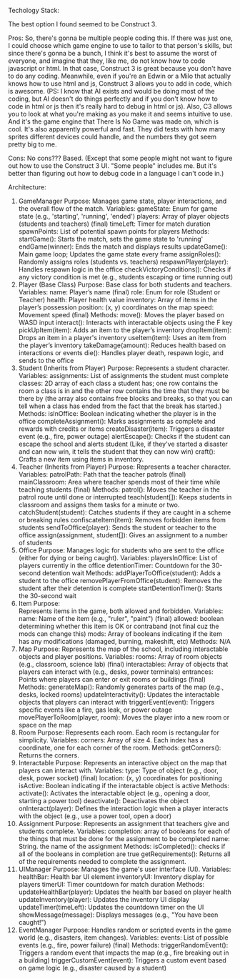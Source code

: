 Techology Stack:

The best option I found seemed to be Construct 3.

Pros: So, there's gonna be multiple people coding this. If there was just one, I could choose which game engine to use to tailor to that person's skills, but since there's gonna be a bunch, I think it's best to assume the worst of everyone, and imagine that they, like me, do not know how to code javascript or html. In that case, Construct 3 is great because you don't have to do any coding. Meanwhile, even if you're an Edwin or a Milo that actually knows how to use html and js, Construct 3 allows you to add in code, which is awesome. (PS: I know that AI exists and would be doing most of the coding, but AI doesn't do things perfectly and if you don't know how to code in html or js then it's really hard to debug in html or js). Also, C3 allows you to look at what you're making as you make it and seems intuitive to use. And it's the game engine that There Is No Game was made on, which is cool. It's also apparently powerful and fast. They did tests with how many sprites different devices could handle, and the numbers they got seem pretty big to me.

Cons: No cons??? Based. (Except that some people might not want to figure out how to use the Construct 3 UI. "Some people" includes me. But it's better than figuring out how to debug code in a language I can't code in.)



Architecture:

1. GameManager
    Purpose:
        Manages game state, player interactions, and the overall flow of the match.
    Variables:
        gameState: Enum for game state (e.g., 'starting', 'running', 'ended')
        players: Array of player objects (students and teachers) (final)
        timeLeft: Timer for match duration
        spawnPoints: List of potential spawn points for players
    Methods:
        startGame(): Starts the match, sets the game state to 'running'
        endGame(winner): Ends the match and displays results
        updateGame(): Main game loop; Updates the game state every frame
        assignRoles(): Randomly assigns roles (students vs. teachers)
        respawnPlayer(player): Handles respawn logic in the office
        checkVictoryConditions(): Checks if any victory condition is met (e.g., students escaping or time running out)
2. Player (Base Class)
    Purpose:
        Base class for both students and teachers.
    Variables:
        name: Player’s name (final)
        role: Enum for role (Student or Teacher)
        health: Player health value
        inventory: Array of items in the player’s possession
        position: (x, y) coordinates on the map
        speed: Movement speed  (final)
    Methods:
        move(): Moves the player based on WASD input
        interact(): Interacts with interactable objects using the F key
        pickUpItem(item): Adds an item to the player’s inventory
        dropItem(item): Drops an item in a player's inventory
        useItem(item): Uses an item from the player’s inventory
        takeDamage(amount): Reduces health based on interactions or events
        die(): Handles player death, respawn logic, and sends to the office
3. Student (Inherits from Player)
    Purpose:
        Represents a student character.
    Variables:
        assignments: List of assignments the student must complete
        classes: 2D array of each class a student has; one row contains the room a class is in and the other row contains the time that they must be there by (the array also contains free blocks and breaks, so that you can tell when a class has ended from the fact that the break has started.)
    Methods:
        isInOffice: Boolean indicating whether the player is in the office
        completeAssignment(): Marks assignments as complete and rewards with credits or items
        createDisaster(item): Triggers a disaster event (e.g., fire, power outage)
        alertEscape(): Checks if the student can escape the school and alerts student (Like, if they've started a disaster and can now win, it tells the student that they can now win)
        craft(): Crafts a new item using items in inventory.
4. Teacher (Inherits from Player)
    Purpose:
        Represents a teacher character.
    Variables:
        patrolPath: Path that the teacher patrols (final)
        mainClassroom: Area where teacher spends most of their time while teaching students (final)
    Methods:
        patrol(): Moves the teacher in the patrol route until done or interrupted
        teach(student[]): Keeps students in classroom and assigns them tasks for a minute or two.
        catchStudent(student): Catches students if they are caught in a scheme or breaking rules
        confiscateItem(item): Removes forbidden items from students
        sendToOffice(player): Sends the student or teacher to the office
        assign(assignment, student[]): Gives an assignment to a number of students
5. Office
    Purpose:
        Manages logic for students who are sent to the office (either for dying or being caught).
    Variables:
        playersInOffice: List of players currently in the office
        detentionTimer: Countdown for the 30-second detention wait
    Methods:
        addPlayerToOffice(student): Adds a student to the office
        removePlayerFromOffice(student): Removes the student after their detention is complete
        startDetentionTimer(): Starts the 30-second wait
6. Item
    Purpose:    
        Represents items in the game, both allowed and forbidden.
    Variables:
        name: Name of the item (e.g., "ruler", "paint") (final)
        allowed: boolean determining whether this item is OK or contraband (not final cuz the mods can change this)
        mods: Array of booleans indicating if the item has any modifications (damaged, burning, makeshift, etc)
    Methods:
        N/A
7. Map
    Purpose:
        Represents the map of the school, including interactable objects and player positions.
    Variables:
        rooms: Array of room objects (e.g., classroom, science lab) (final)
        interactables: Array of objects that players can interact with (e.g., desks, power terminals)
        entrances: Points where players can enter or exit rooms or buildings (final)
    Methods:
        generateMap(): Randomly generates parts of the map (e.g., desks, locked rooms)
        updateInteractivity(): Updates the interactable objects that players can interact with
        triggerEvent(event): Triggers specific events like a fire, gas leak, or power outage
        movePlayerToRoom(player, room): Moves the player into a new room or space on the map
8. Room
    Purpose:
        Represents each room. Each room is rectangular for simplicity.
    Variables:
        corners: Array of size 4. Each index has a coordinate, one for each corner of the room.
    Methods:
        getCorners(): Returns the corners.
9. Interactable
    Purpose:
        Represents an interactive object on the map that players can interact with.
    Variables:
        type: Type of object (e.g., door, desk, power socket) (final)
        location: (x, y) coordinates for positioning
        isActive: Boolean indicating if the interactable object is active
    Methods:
        activate(): Activates the interactable object (e.g., opening a door, starting a power tool)
        deactivate(): Deactivates the object
        onInteract(player): Defines the interaction logic when a player interacts with the object (e.g., use a power tool, open a door)
10. Assignment
    Purpose:
        Represents an assignment that teachers give and students complete.
    Variables:
        completion: array of booleans for each of the things that must be done for the assignment to be completed
        name: String. the name of the assignment
    Methods:
        isCompleted(): checks if all of the booleans in completion are true
        getRequirements(): Returns all of the requirements needed to complete the assignment.
11. UIManager
    Purpose:
        Manages the game's user interface (UI).
    Variables:
        healthBar: Health bar UI element
        inventoryUI: Inventory display for players
        timerUI: Timer countdown for match duration
    Methods:
        updateHealthBar(player): Updates the health bar based on player health
        updateInventory(player): Updates the inventory UI display
        updateTimer(timeLeft): Updates the countdown timer on the UI
        showMessage(message): Displays messages (e.g., "You have been caught!")
12. EventManager
    Purpose:
        Handles random or scripted events in the game world (e.g., disasters, item changes).
    Variables:
        events: List of possible events (e.g., fire, power failure) (final)
    Methods:
        triggerRandomEvent(): Triggers a random event that impacts the map (e.g., fire breaking out in a building)
        triggerCustomEvent(event): Triggers a custom event based on game logic (e.g., disaster caused by a student)